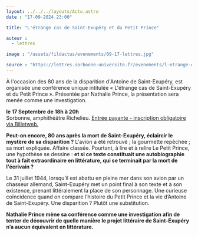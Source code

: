 ```yaml
---
layout: ../../../layouts/Actu.astro
date : "17-09-2024 23:00"

title: "L'étrange cas de Saint-Exupéry et du Petit Prince"

auteur :
  - lettres

image : "/assets/fildactus/evenements/09-17-lettres.jpg"

source : "https://lettres.sorbonne-universite.fr/evenements/l-etrange-cas-de-saint-exupery-et-du-petit-prince"
---
```


À l'occasion des 80 ans de la disparition d'Antoine de Saint-Exupéry, est organisée une conférence unique intitulée « L'étrange cas de Saint-Exupéry et du Petit Prince ». Présentée par Nathalie Prince, la présentation sera menée comme une investigation.

__le 17 Septembre de 18h à 20h__  
Sorbonne, amphithéâtre Richelieu.
[Entrée payante - inscription obligatoire via Billetweb.](https://www.billetweb.fr/shop.php?event=universite-inter-ges-conferences-uniques-2024)

__Peut-on encore, 80 ans après la mort de Saint-Exupéry, éclaircir le mystère de sa disparition ?__ L'avion a été retrouvé ; la gourmette repêchée ; sa mort expliquée. Affaire classée. Pourtant, à lire et à relire Le Petit Prince, une hypothèse se dessine : __et si ce texte constituait une autobiographie tout à fait extraordinaire en littérature, qui se terminait par la mort de l'écrivain ?__

Le 31 juillet 1944, lorsqu’il est abattu en pleine mer dans son avion par un chasseur allemand, Saint-Exupéry met un point final à son texte et à son existence, prenant littéralement la place de son personnage. Une curieuse coïncidence quand on compare l’histoire du Petit Prince et la vie d’Antoine de Saint-Exupéry. Une disparition ? Plutôt une substitution.

__Nathalie Prince mène sa conférence comme une investigation afin de tenter de découvrir de quelle manière le projet littéraire de Saint-Exupéry n’a aucun équivalent en littérature.__